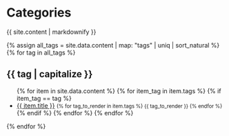 <h1>Categories</h1>
<p>{{ site.content | markdownify }}<p>

{% assign all_tags = site.data.content | map: "tags" | uniq | sort_natural %}
{% for tag in all_tags %}
  <h2>{{ tag | capitalize }}</h2>
  <ul class="content">
  {% for item in site.data.content %}
    {% for item_tag in item.tags %}
      {% if item_tag == tag %}
        <li>
          <a href="{{ item.href }}" target="_blank">{{ item.title }}</a>
          <small>
          {% for tag_to_render in item.tags %}
            <span class="{{ tag_to_render | remove: " " | downcase }}">{{ tag_to_render }}</span>
          {% endfor %}
          </small>
        </li>
      {% endif %}
    {% endfor %}
  {% endfor %}
  </ul>
{% endfor %}